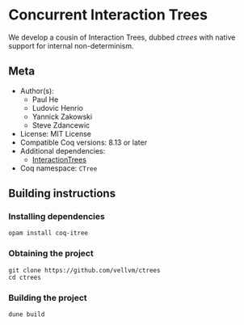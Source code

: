 # Concurrent Interaction Trees

We develop a cousin of Interaction Trees, dubbed _ctrees_ with native support for internal non-determinism.

## Meta

- Author(s):
  - Paul He
  - Ludovic Henrio
  - Yannick Zakowski
  - Steve Zdancewic
- License: MIT License
- Compatible Coq versions: 8.13 or later
- Additional dependencies:
  - [InteractionTrees](https://github.com/DeepSpec/InteractionTrees)
- Coq namespace: `CTree`

## Building instructions

### Installing dependencies

```shell
opam install coq-itree
```

### Obtaining the project

```shell
git clone https://github.com/vellvm/ctrees
cd ctrees
```

### Building the project

```shell
dune build
```
